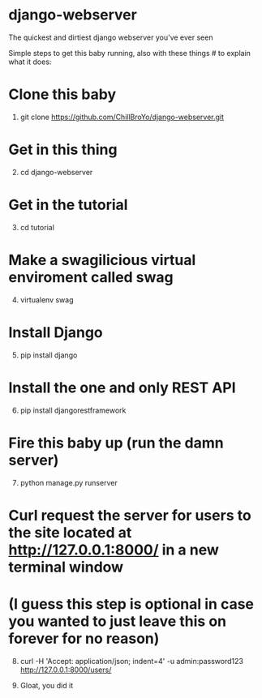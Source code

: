 # django-webserver
The quickest and dirtiest django webserver you've ever seen

Simple steps to get this baby running, also with these things # to explain what it does:

# Clone this baby
1. git clone https://github.com/ChillBroYo/django-webserver.git
# Get in this thing
2. cd django-webserver
# Get in the tutorial
3. cd tutorial
# Make a swagilicious virtual enviroment called swag
4. virtualenv swag
# Install Django
5. pip install django
# Install the one and only REST API
6. pip install djangorestframework
# Fire this baby up (run the damn server)
7. python manage.py runserver
# Curl request the server for users to the site located at http://127.0.0.1:8000/ in a new terminal window
# (I guess this step is optional in case you wanted to just leave this on forever for no reason)
8. curl -H 'Accept: application/json; indent=4' -u admin:password123 http://127.0.0.1:8000/users/

9. Gloat, you did it
